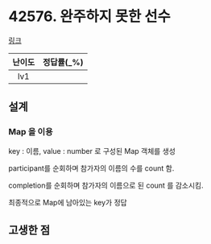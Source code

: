 # 42576. 완주하지 못한 선수

[링크](https://programmers.co.kr/learn/courses/30/lessons/42576)

| 난이도 | 정답률(\_%) |
| :----: | :---------: |
|  lv1   |             |

## 설계

### Map 을 이용

key : 이름, value : number 로 구성된 Map 객체를 생성

participant를 순회하며 참가자의 이름의 수를 count 함.

completion를 순회하며 참가자의 이름으로 된 count 를 감소시킴.

최종적으로 Map에 남아있는 key가 정답

## 고생한 점
